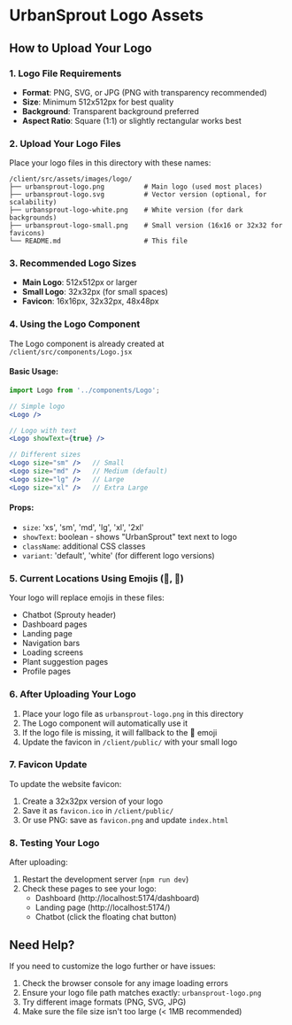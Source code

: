 # UrbanSprout Logo Assets

## How to Upload Your Logo

### 1. Logo File Requirements
- **Format**: PNG, SVG, or JPG (PNG with transparency recommended)
- **Size**: Minimum 512x512px for best quality
- **Background**: Transparent background preferred
- **Aspect Ratio**: Square (1:1) or slightly rectangular works best

### 2. Upload Your Logo Files
Place your logo files in this directory with these names:

```
/client/src/assets/images/logo/
├── urbansprout-logo.png          # Main logo (used most places)
├── urbansprout-logo.svg          # Vector version (optional, for scalability)
├── urbansprout-logo-white.png    # White version (for dark backgrounds)
├── urbansprout-logo-small.png    # Small version (16x16 or 32x32 for favicons)
└── README.md                     # This file
```

### 3. Recommended Logo Sizes
- **Main Logo**: 512x512px or larger
- **Small Logo**: 32x32px (for small spaces)
- **Favicon**: 16x16px, 32x32px, 48x48px

### 4. Using the Logo Component

The Logo component is already created at `/client/src/components/Logo.jsx`

#### Basic Usage:
```jsx
import Logo from '../components/Logo';

// Simple logo
<Logo />

// Logo with text
<Logo showText={true} />

// Different sizes
<Logo size="sm" />   // Small
<Logo size="md" />   // Medium (default)
<Logo size="lg" />   // Large
<Logo size="xl" />   // Extra Large
```

#### Props:
- `size`: 'xs', 'sm', 'md', 'lg', 'xl', '2xl'
- `showText`: boolean - shows "UrbanSprout" text next to logo
- `className`: additional CSS classes
- `variant`: 'default', 'white' (for different logo versions)

### 5. Current Locations Using Emojis (🌱, 🌿)

Your logo will replace emojis in these files:
- Chatbot (Sprouty header)
- Dashboard pages
- Landing page
- Navigation bars
- Loading screens
- Plant suggestion pages
- Profile pages

### 6. After Uploading Your Logo

1. Place your logo file as `urbansprout-logo.png` in this directory
2. The Logo component will automatically use it
3. If the logo file is missing, it will fallback to the 🌱 emoji
4. Update the favicon in `/client/public/` with your small logo

### 7. Favicon Update

To update the website favicon:
1. Create a 32x32px version of your logo
2. Save it as `favicon.ico` in `/client/public/`
3. Or use PNG: save as `favicon.png` and update `index.html`

### 8. Testing Your Logo

After uploading:
1. Restart the development server (`npm run dev`)
2. Check these pages to see your logo:
   - Dashboard (http://localhost:5174/dashboard)
   - Landing page (http://localhost:5174/)
   - Chatbot (click the floating chat button)

## Need Help?

If you need to customize the logo further or have issues:
1. Check the browser console for any image loading errors
2. Ensure your logo file path matches exactly: `urbansprout-logo.png`
3. Try different image formats (PNG, SVG, JPG)
4. Make sure the file size isn't too large (< 1MB recommended)
